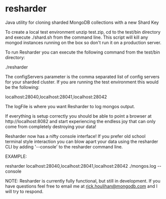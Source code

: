 resharder
=========

Java utility for cloning sharded MongoDB collections with a new Shard Key

To create a local test environment unzip test.zip, cd to the test/bin directory and execute ./shard.sh from the command line.  This script will kill any mongod instances running on the box so don't run it on a production server.

To run Resharder you can execute the following command from the test/bin directory:

./resharder <congigServers> <logFile>

The configServers parameter is the comma separated list of config servers for your sharded cluster.  If you are running the test environment this would be the following:

localhost:28040,localhost:28041,localhost:28042

The logFile is where you want Resharder to log mongos output.

If everything is setup correctly you should be able to point a browser at http://localhost:8082 and start experiencing the endless joy that can only come from completely destroying your data!

Resharder now has a nifty console interface!  If you prefer old school terminal style interaction you can blow apart your data using the resharder CLI by adding '--console' to the resharder command line.

EXAMPLE:

resharder localhost:28040,localhost:28041,localhost:28042 ./mongos.log --console

NOTE:  Resharder is currently fully functional, but still in development.  If you have questions feel free to email me at rick.houlihan@mongodb.com and I will try to respond.

